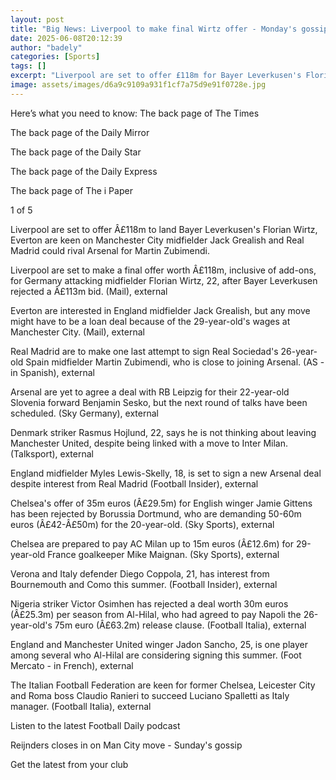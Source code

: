 ```yaml
---
layout: post
title: "Big News: Liverpool to make final Wirtz offer - Monday's gossip"
date: 2025-06-08T20:12:39
author: "badely"
categories: [Sports]
tags: []
excerpt: "Liverpool are set to offer £118m for Bayer Leverkusen's Florian Wirtz, Everton are keen on Manchester City midfielder Jack Grealish, Real Madrid could"
image: assets/images/d6a9c9109a931f1cf7a75d9e91f0728e.jpg
---
```


Here’s what you need to know: The back page of The Times

The back page of the Daily Mirror

The back page of the Daily Star

The back page of the Daily Express

The back page of The i Paper

1 of 5

Liverpool are set to offer Â£118m to land Bayer Leverkusen's Florian Wirtz, Everton are keen on Manchester City midfielder Jack Grealish and Real Madrid could rival Arsenal for Martin Zubimendi. 

Liverpool are set to make a final offer worth Â£118m, inclusive of add-ons, for Germany attacking midfielder Florian Wirtz, 22, after Bayer Leverkusen rejected a Â£113m bid. (Mail), external 

Everton are interested in England midfielder Jack Grealish, but any move might have to be a loan deal because of the 29-year-old's wages at Manchester City. (Mail), external

Real Madrid are to make one last attempt to sign Real Sociedad's 26-year-old Spain midfielder Martin Zubimendi, who is close to joining Arsenal. (AS - in Spanish), external

Arsenal are yet to agree a deal with RB Leipzig for their 22-year-old Slovenia forward Benjamin Sesko, but the next round of talks have been scheduled. (Sky Germany), external

Denmark striker Rasmus Hojlund, 22, says he is not thinking about leaving Manchester United, despite being linked with a move to Inter Milan. (Talksport), external 

England midfielder Myles Lewis-Skelly, 18, is set to sign a new Arsenal deal despite interest from Real Madrid (Football Insider), external

Chelsea's offer of 35m euros (Â£29.5m) for English winger Jamie Gittens has been rejected by Borussia Dortmund, who are demanding 50-60m euros (Â£42-Â£50m) for the 20-year-old. (Sky Sports), external

Chelsea are prepared to pay AC Milan up to 15m euros (Â£12.6m) for 29-year-old France goalkeeper Mike Maignan. (Sky Sports), external

Verona and Italy defender Diego Coppola, 21, has interest from Bournemouth and Como this summer. (Football Insider), external

Nigeria striker Victor Osimhen has rejected a deal worth 30m euros (Â£25.3m) per season from Al-Hilal, who had agreed to pay Napoli the 26-year-old's 75m euro (Â£63.2m) release clause. (Football Italia), external 

England and Manchester United winger Jadon Sancho, 25, is one player among several who Al-Hilal are considering signing this summer. (Foot Mercato - in French), external

The Italian Football Federation are keen for former Chelsea, Leicester City and Roma boss Claudio Ranieri to succeed Luciano Spalletti as Italy manager. (Football Italia), external

Listen to the latest Football Daily podcast

Reijnders closes in on Man City move - Sunday's gossip

Get the latest from your club


